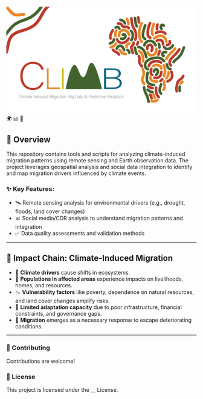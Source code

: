 ![Project Logo](https://github.com/CLIMB-GEOHUM/.github/blob/47d109b65d87f736b6c9e97d4514174f54108fba/CLIMM222-1536x864.png) 🌍 📊 🌿


## 🚀 Overview
This repository contains tools and scripts for analyzing climate-induced migration patterns using remote sensing and Earth observation data. The project leverages geospatial analysis and social data integration to identify and map migration drivers influenced by climate events.

### ✨ Key Features:

- 🛰️ Remote sensing analysis for environmental drivers (e.g., drought, floods, land cover changes)
- 📊 Social media/CDR analysis to understand migration patterns and integration
- ✅ Data quality assessments and validation methods
  
---

## 🌿 Impact Chain: Climate-Induced Migration

- 🌱 **Climate drivers** cause shifts in ecosystems.
- 🏡 **Populations in affected areas** experience impacts on livelihoods, homes, and resources.
- 📉 **Vulnerability factors** like poverty, dependence on natural resources, and land cover changes amplify risks.
- 🚫 **Limited adaptation capacity** due to poor infrastructure, financial constraints, and governance gaps.
- 🧳 **Migration** emerges as a necessary response to escape deteriorating conditions.


---
### 🤝 Contributing
Contributions are welcome!

### 📜 License
This project is licensed under the __ License.


